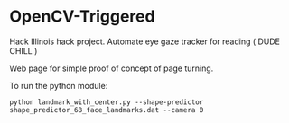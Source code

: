 # OpenCV-Triggered
Hack Illinois hack project. Automate eye gaze tracker for reading ( DUDE CHILL ) 

Web page for simple proof of concept of page turning.

To run the python module:
```
python landmark_with_center.py --shape-predictor shape_predictor_68_face_landmarks.dat --camera 0
```
